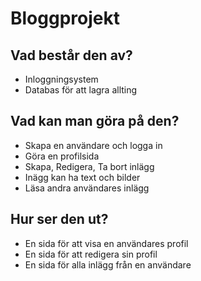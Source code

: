 # Bloggprojekt

## Vad består den av?

* Inloggningsystem
* Databas för att lagra allting

## Vad kan man göra på den?
* Skapa en användare och logga in
* Göra en profilsida
* Skapa, Redigera, Ta bort inlägg
* Inägg kan ha text och bilder
* Läsa andra användares inlägg

## Hur ser den ut?
* En sida för att visa en användares profil
* En sida för att redigera sin profil
* En sida för alla inlägg från en användare


